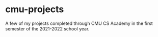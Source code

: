 # cmu-projects
A few of my projects completed through CMU CS Academy in the first semester of the 2021-2022 school year.
